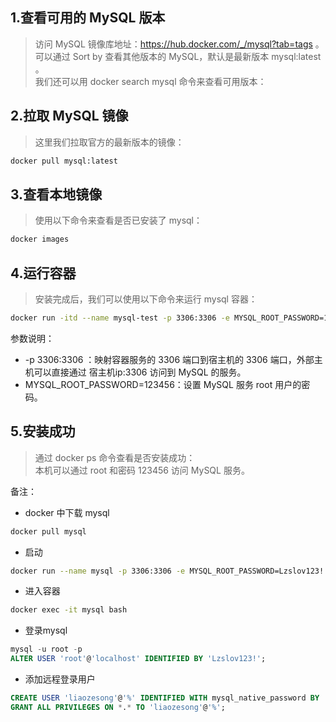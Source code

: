 ## 1.查看可用的 MySQL 版本  
>访问 MySQL 镜像库地址：https://hub.docker.com/_/mysql?tab=tags 。  
可以通过 Sort by 查看其他版本的 MySQL，默认是最新版本 mysql:latest 。  
我们还可以用 docker search mysql 命令来查看可用版本：  

## 2.拉取 MySQL 镜像
>这里我们拉取官方的最新版本的镜像：
```bash
docker pull mysql:latest
```
## 3.查看本地镜像
>使用以下命令来查看是否已安装了 mysql：
```bash
docker images
```

## 4.运行容器
>安装完成后，我们可以使用以下命令来运行 mysql 容器：  
```bash
docker run -itd --name mysql-test -p 3306:3306 -e MYSQL_ROOT_PASSWORD=123456 mysql  
```

参数说明：  
+ -p 3306:3306 ：映射容器服务的 3306 端口到宿主机的 3306 端口，外部主机可以直接通过 宿主机ip:3306 访问到 MySQL 的服务。  
+ MYSQL_ROOT_PASSWORD=123456：设置 MySQL 服务 root 用户的密码。  

## 5.安装成功
>通过 docker ps 命令查看是否安装成功：  
本机可以通过 root 和密码 123456 访问 MySQL 服务。  

备注：
+ docker 中下载 mysql
```bash  
docker pull mysql
```
+ 启动 
```bash
docker run --name mysql -p 3306:3306 -e MYSQL_ROOT_PASSWORD=Lzslov123! -d mysql
```
+ 进入容器
```bash
docker exec -it mysql bash
```
+ 登录mysql
```sql
mysql -u root -p  
ALTER USER 'root'@'localhost' IDENTIFIED BY 'Lzslov123!';
```
+ 添加远程登录用户
```sql
CREATE USER 'liaozesong'@'%' IDENTIFIED WITH mysql_native_password BY 'Lzslov123!';  
GRANT ALL PRIVILEGES ON *.* TO 'liaozesong'@'%';
```



